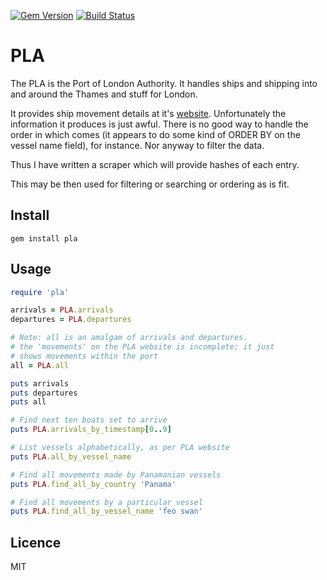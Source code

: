 [![Gem Version](https://badge.fury.io/rb/pla.svg)](https://badge.fury.io/rb/pla)
[![Build Status](https://travis-ci.org/jspc/pla.svg?branch=master)](https://travis-ci.org/jspc/pla)

PLA
==

The PLA is the Port of London Authority. It handles ships and shipping into and around the Thames and stuff for London.

It provides ship movement details at it's [website](https://www.pla.co.uk/Port-Trade/Ship-movements/Ship-movements). Unfortunately the information it produces is just awful. There is no good way to handle the order in which comes (it appears to do some kind of ORDER BY on the vessel name field), for instance. Nor anyway to filter the data.

Thus I have written a scraper which will provide hashes of each entry.

This may be then used for filtering or searching or ordering as is fit.

Install
--

`gem install pla`

Usage
--

```ruby
require 'pla'

arrivals = PLA.arrivals
departures = PLA.departures

# Note: all is an amalgam of arrivals and departures.
# the 'movements' on the PLA website is incomplete; it just
# shows movements within the port
all = PLA.all

puts arrivals
puts departures
puts all

# Find next ten boats set to arrive
puts PLA.arrivals_by_timestamp[0..9]

# List vessels alphabetically, as per PLA website
puts PLA.all_by_vessel_name

# Find all movements made by Panamanian vessels
puts PLA.find_all_by_country 'Panama'

# Find all movements by a particular vessel
puts PLA.find_all_by_vessel_name 'feo swan'
```

Licence
--

MIT
